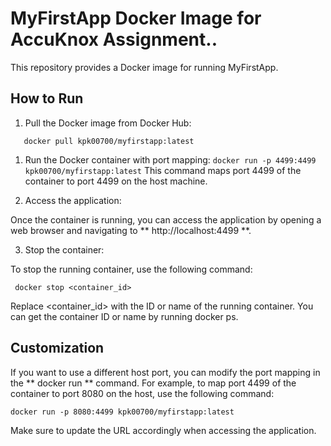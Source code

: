 
# MyFirstApp Docker Image for AccuKnox Assignment..

This repository provides a Docker image for running MyFirstApp.

## How to Run

1. Pull the Docker image from Docker Hub:

```  shell
   docker pull kpk00700/myfirstapp:latest
```
   
 1. Run the Docker container with port mapping:
 ``` docker run -p 4499:4499 kpk00700/myfirstapp:latest ```
 This command maps port 4499 of the container to port 4499 on the host machine.

2. Access the application:

Once the container is running, you can access the application by opening a web browser and navigating to ** http://localhost:4499 **.

3. Stop the container:

To stop the running container, use the following command:

``` docker stop <container_id>```

Replace <container_id> with the ID or name of the running container. You can get the container ID or name by running docker ps.

## Customization
If you want to use a different host port, you can modify the port mapping in the ** docker run ** command. For example, to map port 4499 of the container to port 8080 on the host, use the following command:

``` docker run -p 8080:4499 kpk00700/myfirstapp:latest ```

Make sure to update the URL accordingly when accessing the application.

